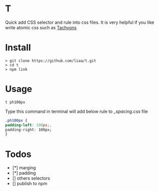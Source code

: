 # T
Quick add CSS selector and rule into css files. It is very helpful if you 
like write atomic css such as [Tachyons](tachyons.io)

# Install

    > git clone https://github.com/liaa/t.git
    > cd t
    > npm link

# Usage

    t ph100px

Type this command in terminal will add below rule to *_spacing.css* file

```css
.ph100px {
padding-left: 100px;,
padding-right: 100px;
}

```

# Todos
- [*] marging
- [*] padding
- [] others selectors
- [] publish to npm
